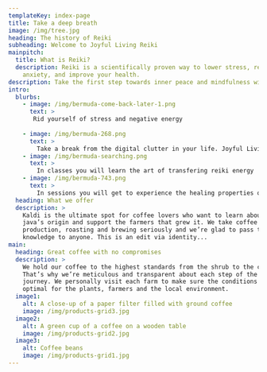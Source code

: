 ```yaml
---
templateKey: index-page
title: Take a deep breath
image: /img/tree.jpg
heading: The history of Reiki
subheading: Welcome to Joyful Living Reiki
mainpitch:
  title: What is Reiki?
  description: Reiki is a scientifically proven way to lower stress, relieve pain,
    anxiety, and improve your health.
description: Take the first step towards inner peace and mindfulness with Joyful Living Reiki. Reiki is a subtle yet powerful energy healing technique. It works by relieving stress, balancing your body's energy, and awakening your own ability to heal on all levels. It can be provided with a light touch, from across the room or from another part of the world. 
intro:
  blurbs:
    - image: /img/bermuda-come-back-later-1.png
      text: >
       Rid yourself of stress and negative energy
        
    - image: /img/bermuda-268.png
      text: >
        Take a break from the digital clutter in your life. Joyful Living Reiki offers both classes and sessions
    - image: /img/bermuda-searching.png
      text: >
        In classes you will learn the art of transfering reiki energy
    - image: /img/bermuda-743.png
      text: >
        In sessions you will get to experience the healing properties of reiki
  heading: What we offer
  description: >
    Kaldi is the ultimate spot for coffee lovers who want to learn about their
    java’s origin and support the farmers that grew it. We take coffee
    production, roasting and brewing seriously and we’re glad to pass that
    knowledge to anyone. This is an edit via identity...
main:
  heading: Great coffee with no compromises
  description: >
    We hold our coffee to the highest standards from the shrub to the cup.
    That’s why we’re meticulous and transparent about each step of the coffee’s
    journey. We personally visit each farm to make sure the conditions are
    optimal for the plants, farmers and the local environment.
  image1:
    alt: A close-up of a paper filter filled with ground coffee
    image: /img/products-grid3.jpg
  image2:
    alt: A green cup of a coffee on a wooden table
    image: /img/products-grid2.jpg
  image3:
    alt: Coffee beans
    image: /img/products-grid1.jpg
---
```


